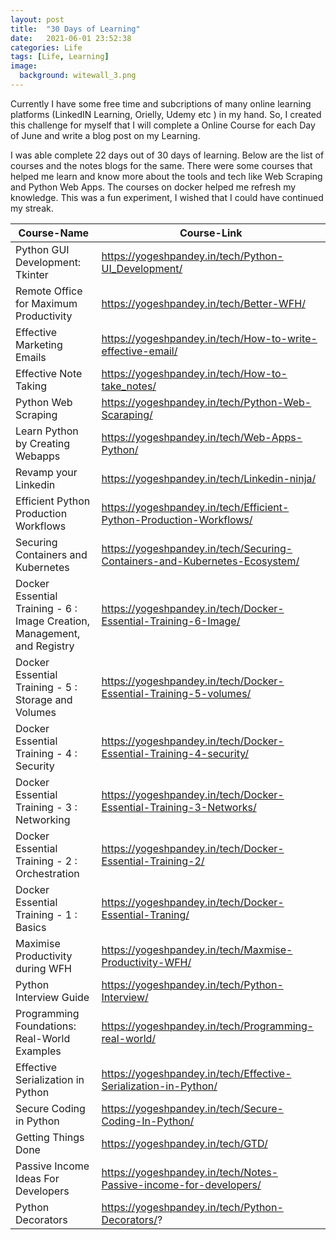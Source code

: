 ```yaml
---
layout: post
title:  "30 Days of Learning"
date:   2021-06-01 23:52:38
categories: Life
tags: [Life, Learning]
image:
  background: witewall_3.png
---
```


Currently I have some free time and subcriptions of many online learning platforms (LinkedIN Learning, Orielly, Udemy etc ) in my hand. So, I created this challenge for myself that I will complete a Online Course for each Day of June and write a blog post on my Learning.

I was able complete 22 days out of 30 days of learning. Below are the list of courses and the notes blogs for the same. There were some courses that helped me learn and know more about the tools and tech like Web Scraping and Python Web Apps. The courses on docker helped me refresh my knowledge. This was a fun experiment, I wished that I could have continued my streak. 

| Course-Name 	| Course-Link  	|
|-------------	|--------------	|
|Python GUI Development: Tkinter|	https://yogeshpandey.in/tech/Python-UI_Development/|
|Remote Office for Maximum Productivity	|https://yogeshpandey.in/tech/Better-WFH/|
|Effective Marketing Emails	|https://yogeshpandey.in/tech/How-to-write-effective-email/|
|Effective Note Taking	|https://yogeshpandey.in/tech/How-to-take_notes/|
|Python Web Scraping	|https://yogeshpandey.in/tech/Python-Web-Scaraping/|
|Learn Python by Creating Webapps	|https://yogeshpandey.in/tech/Web-Apps-Python/|
|Revamp your Linkedin	|https://yogeshpandey.in/tech/Linkedin-ninja/|
|Efficient Python Production Workflows	|https://yogeshpandey.in/tech/Efficient-Python-Production-Workflows/|
|Securing Containers and Kubernetes	|https://yogeshpandey.in/tech/Securing-Containers-and-Kubernetes-Ecosystem/|
|Docker Essential Training - 6 : Image Creation, Management, and Registry	|https://yogeshpandey.in/tech/Docker-Essential-Training-6-Image/|
|Docker Essential Training - 5 : Storage and Volumes	|https://yogeshpandey.in/tech/Docker-Essential-Training-5-volumes/|
|Docker Essential Training - 4 : Security	|https://yogeshpandey.in/tech/Docker-Essential-Training-4-security/|
|Docker Essential Training - 3 : Networking	|https://yogeshpandey.in/tech/Docker-Essential-Training-3-Networks/|
|Docker Essential Training - 2 : Orchestration	|https://yogeshpandey.in/tech/Docker-Essential-Training-2/|
|Docker Essential Training - 1 : Basics	|https://yogeshpandey.in/tech/Docker-Essential-Traning/|
|Maximise Productivity during WFH	|https://yogeshpandey.in/tech/Maxmise-Productivity-WFH/|
|Python Interview Guide	|https://yogeshpandey.in/tech/Python-Interview/|
|Programming Foundations: Real-World Examples	|https://yogeshpandey.in/tech/Programming-real-world/|
|Effective Serialization in Python	|https://yogeshpandey.in/tech/Effective-Serialization-in-Python/|
|Secure Coding in Python	|https://yogeshpandey.in/tech/Secure-Coding-In-Python/|
|Getting Things Done	|https://yogeshpandey.in/tech/GTD/|
|Passive Income Ideas For Developers	|https://yogeshpandey.in/tech/Notes-Passive-income-for-developers/|
|Python Decorators |	https://yogeshpandey.in/tech/Python-Decorators/?|